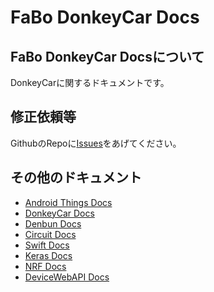 # FaBo DonkeyCar Docs

## FaBo DonkeyCar Docsについて

DonkeyCarに関するドキュメントです。

## 修正依頼等

GithubのRepoに[Issues](https://github.com/FaBoPlatform/DonkeyDocs/issues)をあげてください。

## その他のドキュメント

- [Android Things Docs](https://faboplatform.github.io/AndroidThingsDocs/)
- [DonkeyCar Docs](https://faboplatform.github.io/DonkeyDocs/)
- [Denbun Docs](https://faboplatform.github.io/DenbunDocs/)
- [Circuit Docs](https://faboplatform.github.io/CircuitDocs/)
- [Swift Docs](https://faboplatform.github.io/SwiftDocs/)
- [Keras Docs](https://faboplatform.github.io/KerasDocs/)
- [NRF Docs](https://faboplatform.github.io/NRFDocs/)
- [DeviceWebAPI Docs](https://faboplatform.github.io/DeviceWevAPIDocs/)